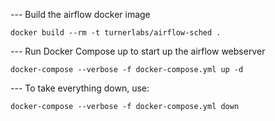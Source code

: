 --- Build the airflow docker image

`docker build --rm -t turnerlabs/airflow-sched .`

--- Run Docker Compose up to start up the airflow webserver

`docker-compose --verbose -f docker-compose.yml up -d`

--- To take everything down, use:

`docker-compose --verbose -f docker-compose.yml down`
